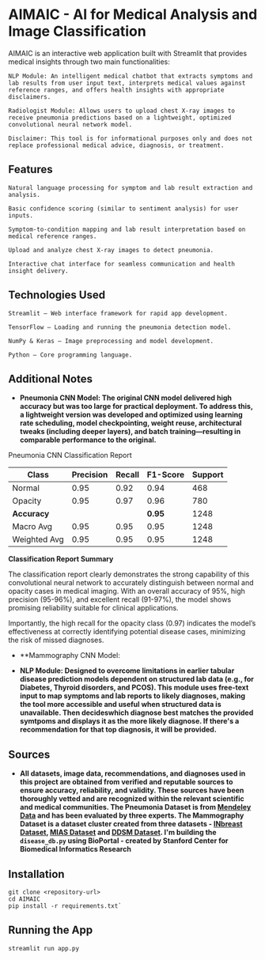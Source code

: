 # AIMAIC - AI for Medical Analysis and Image Classification

AIMAIC is an interactive web application built with Streamlit that provides medical insights through two main functionalities:

    NLP Module: An intelligent medical chatbot that extracts symptoms and lab results from user input text, interprets medical values against reference ranges, and offers health insights with appropriate disclaimers.

    Radiologist Module: Allows users to upload chest X-ray images to receive pneumonia predictions based on a lightweight, optimized convolutional neural network model.

    Disclaimer: This tool is for informational purposes only and does not replace professional medical advice, diagnosis, or treatment.

    

## Features

    Natural language processing for symptom and lab result extraction and analysis.

    Basic confidence scoring (similar to sentiment analysis) for user inputs.

    Symptom-to-condition mapping and lab result interpretation based on medical reference ranges.

    Upload and analyze chest X-ray images to detect pneumonia.

    Interactive chat interface for seamless communication and health insight delivery.

    

## Technologies Used

    Streamlit – Web interface framework for rapid app development.

    TensorFlow – Loading and running the pneumonia detection model.

    NumPy & Keras – Image preprocessing and model development.

    Python – Core programming language.



## Additional Notes

- **Pneumonia CNN Model: The original CNN model delivered high accuracy but was too large for practical deployment. To address this, a lightweight version was developed and optimized using learning rate scheduling, model checkpointing, weight reuse, architectural tweaks (including deeper layers), and batch training—resulting in comparable performance to the original.**

Pneumonia CNN Classification Report

| Class     | Precision | Recall | F1-Score | Support |
|-----------|-----------|--------|----------|---------|
| Normal    | 0.95      | 0.92   | 0.94     | 468     |
| Opacity   | 0.95      | 0.97   | 0.96     | 780     |
| **Accuracy** |        |        | **0.95** | 1248    |
| Macro Avg | 0.95      | 0.95   | 0.95     | 1248    |
| Weighted Avg | 0.95   | 0.95   | 0.95     | 1248    |

**Classification Report Summary**

The classification report clearly demonstrates the strong capability of this convolutional neural network to accurately distinguish between normal and opacity cases in medical imaging. With an overall accuracy of 95%, high precision (95-96%), and excellent recall (91-97%), the model shows promising reliability suitable for clinical applications.

Importantly, the high recall for the opacity class (0.97) indicates the model’s effectiveness at correctly identifying potential disease cases, minimizing the risk of missed diagnoses.

- **Mammography CNN Model: 

- **NLP Module: Designed to overcome limitations in earlier tabular disease prediction models dependent on structured lab data (e.g., for Diabetes, Thyroid disorders, and PCOS). This module uses free-text input to map symptoms and lab reports to likely diagnoses, making the tool more accessible and useful when structured data is unavailable. Then decideswhich diagnose best matches the provided symtpoms and displays it as the more likely diagnose. If there's a recommendation for that top diagnosis, it will be provided.**


## Sources

- **All datasets, image data, recommendations, and diagnoses used in this project are obtained from verified and reputable sources to ensure accuracy, reliability, and validity. These sources have been thoroughly vetted and are recognized within the relevant scientific and medical communities. The Pneumonia Dataset is from [Mendeley Data](https://data.mendeley.com/datasets/rscbjbr9sj/2) and has been evaluated by three experts. The Mammography Dataset is a dataset cluster created from three datasets - [INbreast Dataset](https://paperswithcode.com/dataset/inbreast), [MIAS Dataset](https://www.kaggle.com/datasets/kmader/mias-mammography) and [DDSM Dataset](http://www.eng.usf.edu/cvprg/Mammography/Database.html). I'm building the `disease_db.py` using BioPortal - created by Stanford Center for Biomedical Informatics Research**



## Installation

```
git clone <repository-url>
cd AIMAIC
pip install -r requirements.txt`
```


## Running the App

```
streamlit run app.py
```
